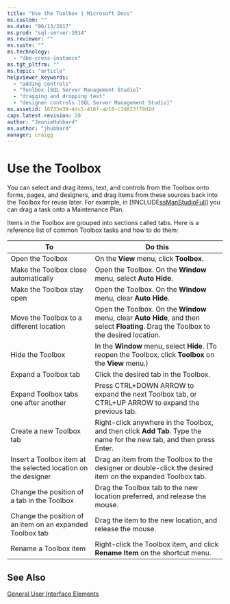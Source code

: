 ```yaml
---
title: "Use the Toolbox | Microsoft Docs"
ms.custom: ""
ms.date: "06/13/2017"
ms.prod: "sql-server-2014"
ms.reviewer: ""
ms.suite: ""
ms.technology: 
  - "dbe-cross-instance"
ms.tgt_pltfrm: ""
ms.topic: "article"
helpviewer_keywords: 
  - "adding controls"
  - "Toolbox [SQL Server Management Studio]"
  - "dragging and dropping text"
  - "designer controls [SQL Server Management Studio]"
ms.assetid: 16733e39-4dc5-416f-ab10-c1d823f79d2d
caps.latest.revision: 20
author: "JennieHubbard"
ms.author: "jhubbard"
manager: craigg
---
```

# Use the Toolbox
  You can select and drag items, text, and controls from the Toolbox onto forms, pages, and designers, and drag items from these sources back into the Toolbox for reuse later. For example, in [!INCLUDE[ssManStudioFull](../includes/ssmanstudiofull-md.md)] you can drag a task onto a Maintenance Plan.  
  
 Items in the Toolbox are grouped into sections called tabs. Here is a reference list of common Toolbox tasks and how to do them:  
  
|To|Do this|  
|--------|-------------|  
|Open the Toolbox|On the **View** menu, click **Toolbox**.|  
|Make the Toolbox close automatically|Open the Toolbox. On the **Window** menu, select **Auto Hide**.|  
|Make the Toolbox stay open|Open the Toolbox. On the **Window** menu, clear **Auto Hide**.|  
|Move the Toolbox to a different location|Open the Toolbox. On the **Window** menu, clear **Auto Hide**, and then select **Floating**. Drag the Toolbox to the desired location.|  
|Hide the Toolbox|In the **Window** menu, select **Hide**. (To reopen the Toolbox, click **Toolbox** on the **View** menu.)|  
|Expand a Toolbox tab|Click the desired tab in the Toolbox.|  
|Expand Toolbox tabs one after another|Press CTRL+DOWN ARROW to expand the next Toolbox tab, or CTRL+UP ARROW to expand the previous tab.|  
|Create a new Toolbox tab|Right-click anywhere in the Toolbox, and then click **Add Tab**. Type the name for the new tab, and then press Enter.|  
|Insert a Toolbox item at the selected location on the designer|Drag an item from the Toolbox to the designer or double-click the desired item on the expanded Toolbox tab.|  
|Change the position of a tab in the Toolbox|Drag the Toolbox tab to the new location preferred, and release the mouse.|  
|Change the position of an item on an expanded Toolbox tab|Drag the item to the new location, and release the mouse.|  
|Rename a Toolbox item|Right-click the Toolbox item, and click **Rename Item** on the shortcut menu.|  
  
## See Also  
 [General User Interface Elements](general-user-interface-elements.md)  
  
  
